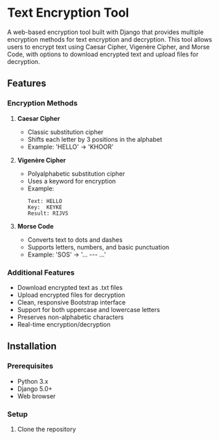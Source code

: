 # Text Encryption Tool

A web-based encryption tool built with Django that provides multiple encryption methods for text encryption and decryption. This tool allows users to encrypt text using Caesar Cipher, Vigenère Cipher, and Morse Code, with options to download encrypted text and upload files for decryption.



## Features

### Encryption Methods
1. **Caesar Cipher**
   - Classic substitution cipher
   - Shifts each letter by 3 positions in the alphabet
   - Example: 'HELLO' → 'KHOOR'

2. **Vigenère Cipher**
   - Polyalphabetic substitution cipher
   - Uses a keyword for encryption
   - Example:
     ```
     Text: HELLO
     Key:  KEYKE
     Result: RIJVS
     ```

3. **Morse Code**
   - Converts text to dots and dashes
   - Supports letters, numbers, and basic punctuation
   - Example: 'SOS' → '... --- ...'

### Additional Features
- Download encrypted text as .txt files
- Upload encrypted files for decryption
- Clean, responsive Bootstrap interface
- Support for both uppercase and lowercase letters
- Preserves non-alphabetic characters
- Real-time encryption/decryption

## Installation

### Prerequisites
- Python 3.x
- Django 5.0+
- Web browser

### Setup
1. Clone the repository
